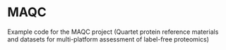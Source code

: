 # MAQC
Example code for the MAQC project (Quartet protein reference materials and datasets for multi-platform assessment of label-free proteomics)
